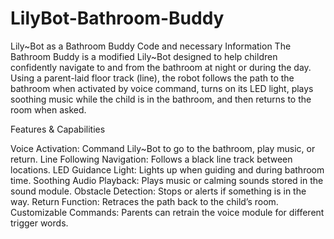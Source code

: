# LilyBot-Bathroom-Buddy
Lily~Bot as a Bathroom Buddy Code and necessary Information
The Bathroom Buddy is a modified Lily~Bot designed to help children confidently navigate to and from the bathroom at night or during the day. Using a parent-laid floor track (line), the robot follows the path to the bathroom when activated by voice command, turns on its LED light, plays soothing music while the child is in the bathroom, and then returns to the room when asked.

Features & Capabilities

Voice Activation: Command Lily~Bot to go to the bathroom, play music, or return. 
Line Following Navigation: Follows a black line track between locations. 
LED Guidance Light: Lights up when guiding and during bathroom time. 
Soothing Audio Playback: Plays music or calming sounds stored in the sound module. 
Obstacle Detection: Stops or alerts if something is in the way. 
Return Function: Retraces the path back to the child’s room. 
Customizable Commands: Parents can retrain the voice module for different trigger words.
